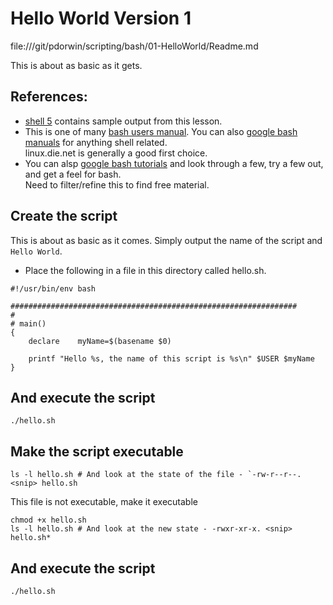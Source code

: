 # Hello World Version 1

file:///git/pdorwin/scripting/bash/01-HelloWorld/Readme.md

This is about as basic as it gets.

## References:

- [shell 5](https://github.com/pdorwin/scripting/blob/master/bash/01-HelloWorld/*shell*%3C5%3E) contains sample output from this lesson.
- This is one of many [bash users manual](https://linux.die.net/man/1/bash). You can also [google bash manuals](https://www.google.com/search?q=man+bash&ie=utf-8&oe=utf-8) for anything shell related. <br> linux.die.net is generally a good first choice.
- You can alsp [google bash tutorials](https://www.google.com/search?q=bash+tutorials+for+beginners&oq=bash+tutorials&gs_l=psy-ab.3.2.0l4.32992.37532.0.40893.14.14.0.0.0.0.164.1982.0j14.14.0....0...1.1.64.psy-ab..0.14.1975...0i7i30k1j0i10k1j0i7i10i30k1j0i20i263k1j35i39k1j0i20i263i264k1.0._aX8MwvQcds) and look through a few, try a few out, and get a feel for bash. <br> Need to filter/refine this to find free material.

## Create the script

This is about as basic as it comes. Simply output the name of the script and `Hello World`.

- Place the following in a file in this directory called hello.sh.
```
#!/usr/bin/env bash

################################################################
#
# main()
{
    declare    myName=$(basename $0)

    printf "Hello %s, the name of this script is %s\n" $USER $myName
}
```

## And execute the script
```
./hello.sh
```

## Make the script executable

```
ls -l hello.sh # And look at the state of the file - `-rw-r--r--. <snip> hello.sh
```
This file is not executable, make it executable
```
chmod +x hello.sh
ls -l hello.sh # And look at the new state - -rwxr-xr-x. <snip> hello.sh*
```

## And execute the script
```
./hello.sh
```

